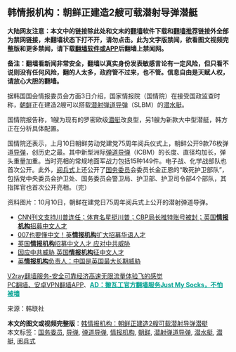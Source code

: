  <h2>韩情报机构：朝鲜正建造2艘可载潜射导弹潜艇</h2> <p class="notice"><b>大陆网友注意：本文中的链接除此处和文末的<a href="https://github.com/bannedbook/fanqiang" >翻墙</a>软件下载和<a href="https://github.com/killgcd/justmysocks/blob/master/README.md">翻墙推荐</a>链接外全部为禁网链接，未翻墙状态下打不开，请勿点击。此为文字版禁闻，欲看图文视频完整版和更多禁闻，请下载<a href="https://github.com/bannedbook/fanqiang">翻墙软件或APP</a>后翻墙上禁闻网。</p><p>备注：翻墙看新闻非常安全，翻墙以真实身份发表敏感言论有一定风险，但只看不说则没有任何风险，翻的人太多，政府管不过来，也不管。信息自由是天赋人权，请放心大胆的翻墙。</b></p>  <div class="entry"> <p>据韩国国会情报委员会方面3日介绍，国家情报院（国情院）在接受国政监查时称，<a href="https://www.bannedbook.org/bnews/tag/%e6%9c%9d%e9%b2%9c/" class="st_tag internal_tag" rel="tag" title="标签 朝鲜 下的日志">朝鲜</a>正在建造2艘可以搭载<a href="https://www.bannedbook.org/bnews/tag/%E6%BD%9C%E5%B0%84%E5%BC%B9%E9%81%93%E5%AF%BC%E5%BC%B9/" class="st_tag internal_tag" rel="tag" title="标签 潜射弹道导弹 下的日志">潜射弹道导弹</a>（SLBM）的<a href="https://www.bannedbook.org/bnews/tag/%E6%BD%9C%E6%B0%B4%E8%89%87/" class="st_tag internal_tag" rel="tag" title="标签 潜水艇 下的日志">潜水艇</a>。</p> <p>国情院报告称，1艘为现有的罗密欧级<a href="https://www.bannedbook.org/bnews/tag/%E6%BD%9C%E8%89%87/" class="st_tag internal_tag" rel="tag" title="标签 潜艇 下的日志">潜艇</a>改良型，另1艘为新款大中型潜艇，韩方正在分析具体配置。</p> <p>国情院还表示，上月10日朝鲜劳动党建党75周年阅兵仪式上，朝鲜公开9款76枚弹道<a href="https://www.bannedbook.org/bnews/tag/%e5%af%bc%e5%bc%b9/" class="st_tag internal_tag" rel="tag" title="标签 导弹 下的日志">导弹</a>，创历史之最。其中新型洲际<a href="https://www.bannedbook.org/bnews/tag/%E5%BC%B9%E9%81%93%E5%AF%BC%E5%BC%B9/" class="st_tag internal_tag" rel="tag" title="标签 弹道导弹 下的日志">弹道导弹</a>（ICBM）的长度、直径均加长，弹头重量加重。当时亮相的常规地面军战力包括15种149件。电子战、化学战部队也首次公开。此外，<a href="https://www.bannedbook.org/bnews/tag/%E9%98%85%E5%85%B5%E5%BC%8F/" class="st_tag internal_tag" rel="tag" title="标签 阅兵式 下的日志">阅兵式</a>上还公开了<a href="https://www.bannedbook.org/bnews/tag/%e5%9b%bd%e5%8a%a1%e5%a7%94%e5%91%98/" class="st_tag internal_tag" rel="tag" title="标签 国务委员 下的日志">国务委员</a>会委员长金正恩的“敢死护卫部队”，包括党中央委员会护卫处、国务委员会警卫局、护卫部、护卫司令部4个部队，其指挥官也首次公开亮相。（完）</p> <p></p>  <p></p> <p>资料图片：10月10日，朝鲜在建党日75周年阅兵式上公开的潜射弹道导弹。</p> <ul class='op-related-articles' title='相关阅读'> <li><a href='https://www.bannedbook.org/bnews/bannedvideo/20201102/1424213.html' target='_blank'>CNN刊文支持川普连任；体育名星挺川普；CBP局长推特账号被封；英国<b>情报机构</b>招募中文人才</a></li> <li><a href='https://www.bannedbook.org/bnews/cbnews/20201101/1423761.html' target='_blank'>007也要懂中文！英<b>情报机构</b>扩大招募华语人才</a></li> <li><a href='https://www.bannedbook.org/bnews/comments/20201101/1423684.html' target='_blank'>英国<b>情报机构</b>招募中文人才 应对中共威胁</a></li> <li><a href='https://www.bannedbook.org/bnews/cbnews/20201031/1423370.html' target='_blank'>因应中共威胁 英国<b>情报机构</b>征中文人才</a></li> <li><a href='https://www.bannedbook.org/bnews/cbnews/20201015/1414103.html' target='_blank'>英<b>情报机构</b>负责人：中国是英国最大长期威胁</a></li> </ul> <p class="texttj"> <a href="https://www.bannedbook.org/forum23/topic22702.html" target="_blank">V2ray翻墙服务-安全可靠经济高速无限流量体验飞的感觉</a><br/> <a href="https://github.com/bannedbook/fanqiang/wiki/%E7%A6%81%E9%97%BB%E7%BD%91%E5%AE%89%E5%8D%93%E7%BF%BB%E5%A2%99%E6%96%B0%E9%97%BBAPP" target="_blank">PC翻墙、安卓VPN翻墙APP</a>、<span onclick="window.open('https://github.com/killgcd/justmysocks/blob/master/README.md')" style="font-weight:bold;color:#00A191;cursor:pointer;text-decoration:underline;outline:none">AD：搬瓦工官方翻墙服务Just My Socks，不怕被墙</span></p><p> 来源：韩联社 </p><a name='sharetosocial'></a>       <div><b>本文的图文或视频完整版</b>：<a href='https://www.bannedbook.org/bnews/cbnews/20201104/1425569.html'>韩情报机构：朝鲜正建造2艘可载潜射导弹潜艇</a></div>  </div><!--END ENTRY--> <div class="postfooter"> <div>本文标签：<a href="https://www.bannedbook.org/bnews/tag/%e5%9b%bd%e5%8a%a1%e5%a7%94%e5%91%98/" rel="tag">国务委员</a>, <a href="https://www.bannedbook.org/bnews/tag/%e5%af%bc%e5%bc%b9/" rel="tag">导弹</a>, <a href="https://www.bannedbook.org/bnews/tag/%E5%BC%B9%E9%81%93%E5%AF%BC%E5%BC%B9/" rel="tag">弹道导弹</a>, <a href="https://www.bannedbook.org/bnews/tag/%E6%83%85%E6%8A%A5%E6%9C%BA%E6%9E%84/" rel="tag">情报机构</a>, <a href="https://www.bannedbook.org/bnews/tag/%e6%9c%9d%e9%b2%9c/" rel="tag">朝鲜</a>, <a href="https://www.bannedbook.org/bnews/tag/%E6%BD%9C%E5%B0%84%E5%BC%B9%E9%81%93%E5%AF%BC%E5%BC%B9/" rel="tag">潜射弹道导弹</a>, <a href="https://www.bannedbook.org/bnews/tag/%E6%BD%9C%E6%B0%B4%E8%89%87/" rel="tag">潜水艇</a>, <a href="https://www.bannedbook.org/bnews/tag/%E6%BD%9C%E8%89%87/" rel="tag">潜艇</a>, <a href="https://www.bannedbook.org/bnews/tag/%E9%98%85%E5%85%B5%E5%BC%8F/" rel="tag">阅兵式</a></div>  </div><!--END POSTFOOTER--> 
